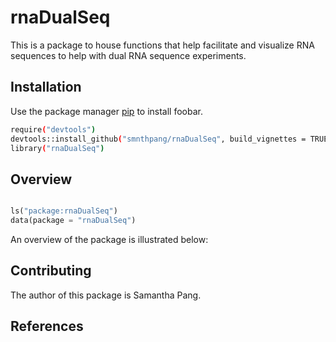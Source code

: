# rnaDualSeq

This is a package to house functions that help facilitate and visualize RNA sequences to help with dual RNA sequence experiments.

## Installation

Use the package manager [pip](https://pip.pypa.io/en/stable/) to install foobar.

```bash
require("devtools")
devtools::install_github("smnthpang/rnaDualSeq", build_vignettes = TRUE)
library("rnaDualSeq")
```

## Overview

```python

ls("package:rnaDualSeq")
data(package = "rnaDualSeq")
```

An overview of the package is illustrated below:

## Contributing
The author of this package is Samantha Pang.

## References 
